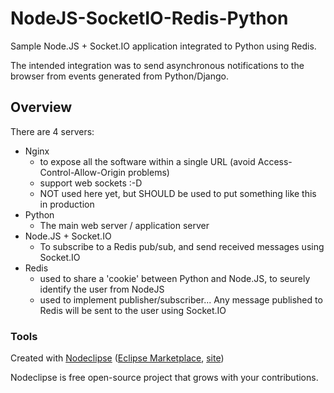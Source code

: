 

# NodeJS-SocketIO-Redis-Python

Sample Node.JS + Socket.IO application integrated to Python using Redis.

The intended integration was to send asynchronous notifications to the browser
from events generated from Python/Django.

## Overview

There are 4 servers:

* Nginx
  * to expose all the software within a single URL (avoid Access-Control-Allow-Origin problems)
  * support web sockets :-D
  * NOT used here yet, but SHOULD be used to put something like this in production
* Python
  * The main web server / application server
* Node.JS + Socket.IO
  * To subscribe to a Redis pub/sub, and send received messages using Socket.IO
* Redis
  * used to share a 'cookie' between Python and Node.JS, to seurely identify the user from NodeJS
  * used to implement publisher/subscriber... Any message published to Redis will be sent to the user using Socket.IO





### Tools

Created with [Nodeclipse](https://github.com/Nodeclipse/nodeclipse-1)
 ([Eclipse Marketplace](http://marketplace.eclipse.org/content/nodeclipse), [site](http://www.nodeclipse.org))   

Nodeclipse is free open-source project that grows with your contributions.
